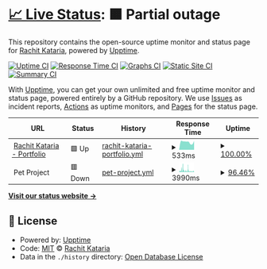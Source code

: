 # [📈 Live Status](https://status.rachitkataria.co.in): <!--live status--> **🟧 Partial outage**

This repository contains the open-source uptime monitor and status page for [Rachit Kataria](rachitkataria.co.in), powered by [Upptime](https://github.com/upptime/upptime).

[![Uptime CI](https://github.com/koj-co/upptime/workflows/Uptime%20CI/badge.svg)](https://github.com/koj-co/upptime/actions?query=workflow%3A%22Uptime+CI%22)
[![Response Time CI](https://github.com/koj-co/upptime/workflows/Response%20Time%20CI/badge.svg)](https://github.com/koj-co/upptime/actions?query=workflow%3A%22Response+Time+CI%22)
[![Graphs CI](https://github.com/koj-co/upptime/workflows/Graphs%20CI/badge.svg)](https://github.com/koj-co/upptime/actions?query=workflow%3A%22Graphs+CI%22)
[![Static Site CI](https://github.com/koj-co/upptime/workflows/Static%20Site%20CI/badge.svg)](https://github.com/koj-co/upptime/actions?query=workflow%3A%22Static+Site+CI%22)
[![Summary CI](https://github.com/koj-co/upptime/workflows/Summary%20CI/badge.svg)](https://github.com/koj-co/upptime/actions?query=workflow%3A%22Summary+CI%22)

With [Upptime](https://upptime.js.org), you can get your own unlimited and free uptime monitor and status page, powered entirely by a GitHub repository. We use [Issues](https://github.com/rachitkataria13/upptime/issues) as incident reports, [Actions](https://github.com/rachitkataria13/upptime/actions) as uptime monitors, and [Pages](https://status.rachitkataria.co.in) for the status page.

<!--start: status pages-->
<!-- This summary is generated by Upptime (https://github.com/upptime/upptime) -->
<!-- Do not edit this manually, your changes will be overwritten -->
<!-- prettier-ignore -->
| URL | Status | History | Response Time | Uptime |
| --- | ------ | ------- | ------------- | ------ |
| <img alt="" src="https://favicons.githubusercontent.com/rachitkataria.co.in" height="13"> [Rachit Kataria - Portfolio](http://rachitkataria.co.in) | 🟩 Up | [rachit-kataria-portfolio.yml](https://github.com/rachitkataria13/upptime/commits/HEAD/history/rachit-kataria-portfolio.yml) | <details><summary><img alt="Response time graph" src="./graphs/rachit-kataria-portfolio/response-time-week.png" height="20"> 533ms</summary><br><a href="https://status.rachitkataria.co.in/history/rachit-kataria-portfolio"><img alt="Response time 475" src="https://img.shields.io/endpoint?url=https%3A%2F%2Fraw.githubusercontent.com%2Frachitkataria13%2Fupptime%2FHEAD%2Fapi%2Frachit-kataria-portfolio%2Fresponse-time.json"></a><br><a href="https://status.rachitkataria.co.in/history/rachit-kataria-portfolio"><img alt="24-hour response time 597" src="https://img.shields.io/endpoint?url=https%3A%2F%2Fraw.githubusercontent.com%2Frachitkataria13%2Fupptime%2FHEAD%2Fapi%2Frachit-kataria-portfolio%2Fresponse-time-day.json"></a><br><a href="https://status.rachitkataria.co.in/history/rachit-kataria-portfolio"><img alt="7-day response time 533" src="https://img.shields.io/endpoint?url=https%3A%2F%2Fraw.githubusercontent.com%2Frachitkataria13%2Fupptime%2FHEAD%2Fapi%2Frachit-kataria-portfolio%2Fresponse-time-week.json"></a><br><a href="https://status.rachitkataria.co.in/history/rachit-kataria-portfolio"><img alt="30-day response time 939" src="https://img.shields.io/endpoint?url=https%3A%2F%2Fraw.githubusercontent.com%2Frachitkataria13%2Fupptime%2FHEAD%2Fapi%2Frachit-kataria-portfolio%2Fresponse-time-month.json"></a><br><a href="https://status.rachitkataria.co.in/history/rachit-kataria-portfolio"><img alt="1-year response time 475" src="https://img.shields.io/endpoint?url=https%3A%2F%2Fraw.githubusercontent.com%2Frachitkataria13%2Fupptime%2FHEAD%2Fapi%2Frachit-kataria-portfolio%2Fresponse-time-year.json"></a></details> | <details><summary><a href="https://status.rachitkataria.co.in/history/rachit-kataria-portfolio">100.00%</a></summary><a href="https://status.rachitkataria.co.in/history/rachit-kataria-portfolio"><img alt="All-time uptime 99.75%" src="https://img.shields.io/endpoint?url=https%3A%2F%2Fraw.githubusercontent.com%2Frachitkataria13%2Fupptime%2FHEAD%2Fapi%2Frachit-kataria-portfolio%2Fuptime.json"></a><br><a href="https://status.rachitkataria.co.in/history/rachit-kataria-portfolio"><img alt="24-hour uptime 100.00%" src="https://img.shields.io/endpoint?url=https%3A%2F%2Fraw.githubusercontent.com%2Frachitkataria13%2Fupptime%2FHEAD%2Fapi%2Frachit-kataria-portfolio%2Fuptime-day.json"></a><br><a href="https://status.rachitkataria.co.in/history/rachit-kataria-portfolio"><img alt="7-day uptime 100.00%" src="https://img.shields.io/endpoint?url=https%3A%2F%2Fraw.githubusercontent.com%2Frachitkataria13%2Fupptime%2FHEAD%2Fapi%2Frachit-kataria-portfolio%2Fuptime-week.json"></a><br><a href="https://status.rachitkataria.co.in/history/rachit-kataria-portfolio"><img alt="30-day uptime 97.92%" src="https://img.shields.io/endpoint?url=https%3A%2F%2Fraw.githubusercontent.com%2Frachitkataria13%2Fupptime%2FHEAD%2Fapi%2Frachit-kataria-portfolio%2Fuptime-month.json"></a><br><a href="https://status.rachitkataria.co.in/history/rachit-kataria-portfolio"><img alt="1-year uptime 99.75%" src="https://img.shields.io/endpoint?url=https%3A%2F%2Fraw.githubusercontent.com%2Frachitkataria13%2Fupptime%2FHEAD%2Fapi%2Frachit-kataria-portfolio%2Fuptime-year.json"></a></details>
| <img alt="" src="https://favicons.githubusercontent.com/null" height="13"> Pet Project | 🟥 Down | [pet-project.yml](https://github.com/rachitkataria13/upptime/commits/HEAD/history/pet-project.yml) | <details><summary><img alt="Response time graph" src="./graphs/pet-project/response-time-week.png" height="20"> 3990ms</summary><br><a href="https://status.rachitkataria.co.in/history/pet-project"><img alt="Response time 3244" src="https://img.shields.io/endpoint?url=https%3A%2F%2Fraw.githubusercontent.com%2Frachitkataria13%2Fupptime%2FHEAD%2Fapi%2Fpet-project%2Fresponse-time.json"></a><br><a href="https://status.rachitkataria.co.in/history/pet-project"><img alt="24-hour response time 1642" src="https://img.shields.io/endpoint?url=https%3A%2F%2Fraw.githubusercontent.com%2Frachitkataria13%2Fupptime%2FHEAD%2Fapi%2Fpet-project%2Fresponse-time-day.json"></a><br><a href="https://status.rachitkataria.co.in/history/pet-project"><img alt="7-day response time 3990" src="https://img.shields.io/endpoint?url=https%3A%2F%2Fraw.githubusercontent.com%2Frachitkataria13%2Fupptime%2FHEAD%2Fapi%2Fpet-project%2Fresponse-time-week.json"></a><br><a href="https://status.rachitkataria.co.in/history/pet-project"><img alt="30-day response time 3441" src="https://img.shields.io/endpoint?url=https%3A%2F%2Fraw.githubusercontent.com%2Frachitkataria13%2Fupptime%2FHEAD%2Fapi%2Fpet-project%2Fresponse-time-month.json"></a><br><a href="https://status.rachitkataria.co.in/history/pet-project"><img alt="1-year response time 3244" src="https://img.shields.io/endpoint?url=https%3A%2F%2Fraw.githubusercontent.com%2Frachitkataria13%2Fupptime%2FHEAD%2Fapi%2Fpet-project%2Fresponse-time-year.json"></a></details> | <details><summary><a href="https://status.rachitkataria.co.in/history/pet-project">96.46%</a></summary><a href="https://status.rachitkataria.co.in/history/pet-project"><img alt="All-time uptime 99.49%" src="https://img.shields.io/endpoint?url=https%3A%2F%2Fraw.githubusercontent.com%2Frachitkataria13%2Fupptime%2FHEAD%2Fapi%2Fpet-project%2Fuptime.json"></a><br><a href="https://status.rachitkataria.co.in/history/pet-project"><img alt="24-hour uptime 97.51%" src="https://img.shields.io/endpoint?url=https%3A%2F%2Fraw.githubusercontent.com%2Frachitkataria13%2Fupptime%2FHEAD%2Fapi%2Fpet-project%2Fuptime-day.json"></a><br><a href="https://status.rachitkataria.co.in/history/pet-project"><img alt="7-day uptime 96.46%" src="https://img.shields.io/endpoint?url=https%3A%2F%2Fraw.githubusercontent.com%2Frachitkataria13%2Fupptime%2FHEAD%2Fapi%2Fpet-project%2Fuptime-week.json"></a><br><a href="https://status.rachitkataria.co.in/history/pet-project"><img alt="30-day uptime 97.75%" src="https://img.shields.io/endpoint?url=https%3A%2F%2Fraw.githubusercontent.com%2Frachitkataria13%2Fupptime%2FHEAD%2Fapi%2Fpet-project%2Fuptime-month.json"></a><br><a href="https://status.rachitkataria.co.in/history/pet-project"><img alt="1-year uptime 99.49%" src="https://img.shields.io/endpoint?url=https%3A%2F%2Fraw.githubusercontent.com%2Frachitkataria13%2Fupptime%2FHEAD%2Fapi%2Fpet-project%2Fuptime-year.json"></a></details>

<!--end: status pages-->

[**Visit our status website →**](https://status.rachitkataria.co.in)

## 📄 License

- Powered by: [Upptime](https://github.com/upptime/upptime)
- Code: [MIT](./LICENSE) © [Rachit Kataria](rachitkataria.co.in)
- Data in the `./history` directory: [Open Database License](https://opendatacommons.org/licenses/odbl/1-0/)
